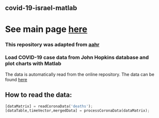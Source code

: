 ## covid-19-israel-matlab
# See main page [here](https://yuval-harpaz.github.io/covid-19-israel-matlab/)

### This repository was adapted from [aahr](https://github.com/aahr/covid-19-israel-matlab)<br>
### Load COVID-19 case data from John Hopkins database and plot charts with Matlab
The data is automatically read from the online repository. The data can be found [here](https://github.com/CSSEGISandData/COVID-19)
## How to read the data:
``` python
[dataMatrix] = readCoronaData('deaths');
[dataTable,timeVector,mergedData] = processCoronaData(dataMatrix);
```

